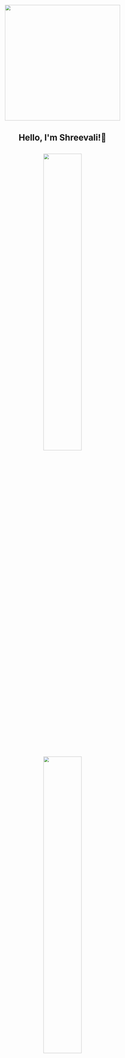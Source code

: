 <p align="center">
  <img src="https://static.vecteezy.com/system/resources/previews/000/242/482/original/female-developer-vector.jpg" width="380px">
</p>
<div align="center" width="100%"  >  
  <h1>Hello, I'm Shreevali!👋</h1>
</div>
<br/>


<div align="center">
  <img width="50%" src="https://user-images.githubusercontent.com/63009970/150720572-eac3041d-d19e-4182-9b74-715f7c30e253.jpg"/>
</p>
</div>
<br/>
<div align="center">
  <img width="50%" src="https://user-images.githubusercontent.com/63009970/150683672-7681986b-5471-4402-9a70-287d0cd8ce0e.jpg"/>
</div>
<br/>
<p align="center" width="100%">
    <img  align="center" height="60px" src="https://cdn.icon-icons.com/icons2/1488/PNG/512/5352-html5_102567.png">&nbsp;&nbsp;&nbsp;
    <img align="center" height="46px" src="https://www.seekpng.com/png/full/141-1415372_css3-icon-png.png">&nbsp;&nbsp;&nbsp;
    <img align="center" height="46px" src="https://www.freepnglogos.com/uploads/javascript-png/javascript-vector-logo-yellow-png-transparent-javascript-vector-12.png"> &nbsp;&nbsp;&nbsp;
    <br/>
    <img height="60px" align="center" src="https://upload.wikimedia.org/wikipedia/commons/thumb/a/a7/React-icon.svg/320px-React-icon.svg.png">  
    <img height="52px" align="center" src="https://cdn.iconscout.com/icon/free/png-256/redux-283024.png">  
    <img height="60px" align="center" src="https://www.logo.wine/a/logo/Bootstrap_(front-end_framework)/Bootstrap_(front-end_framework)-Logo.wine.svg">
    <img height="44px" width="44px" align="center" src="https://seeklogo.com/images/M/material-ui-logo-5BDCB9BA8F-seeklogo.com.png"> &nbsp;&nbsp;
  <img height="44px" width="44px" align="center" src="https://user-images.githubusercontent.com/63009970/150983603-0994a55b-a4ca-499f-ba5e-f81e6f1009c5.png">

</p>

<br/>

| <a href="https://github.com/shreevalikushe/github-readme-stats"><img align="center" src="https://github-readme-stats.vercel.app/api?username=shreevalikushe&show_icons=true&include_all_commits=true&theme=buefy&hide_border=true" alt="Shreevali's github stats" /></a> | <a href="https://github.com/shreevalikushe/github-readme-stats"><img align="center" src="https://github-readme-stats.vercel.app/api/top-langs/?username=shreevalikushe&layout=compact&theme=buefy&hide_border=true" /></a> |
| ------------- | ------------- |



<p align="center" width="100%" margin="auto">
<h4 align="center"> CONNECT WITH ME </h4>
<p align="center">
<a href="https://www.linkedin.com/in/shreevali-kushe-350965149/"><img alt="LinkedIn" src="https://img.shields.io/badge/LinkedIn-blue?style=flat-square&logo=linkedin"></a>
<a href="mailto:shreevalikushe@gmail.com"><img alt="Email" src="https://img.shields.io/badge/Email-shreevalikushe@gmail.com-blue?style=flat-square&logo=gmail"></a>
  <br/>
 
</p>
</p>
